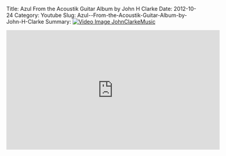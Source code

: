 Title: Azul  From the Acoustik Guitar Album by John H Clarke
Date: 2012-10-24
Category: Youtube
Slug: Azul--From-the-Acoustik-Guitar-Album-by-John-H-Clarke
Summary: <a href="/Azul--From-the-Acoustik-Guitar-Album-by-John-H-Clarke.html"><img src="https://i.ytimg.com/vi/OQQlvxFd3xo/hqdefault.jpg" alt="Video Image JohnClarkeMusic"></a>

<iframe width="560" height="315" src="https://www.youtube.com/embed/OQQlvxFd3xo" title="YouTube video player" frameborder="0" allow="accelerometer; autoplay; clipboard-write; encrypted-media; gyroscope; picture-in-picture" allowfullscreen></iframe>

